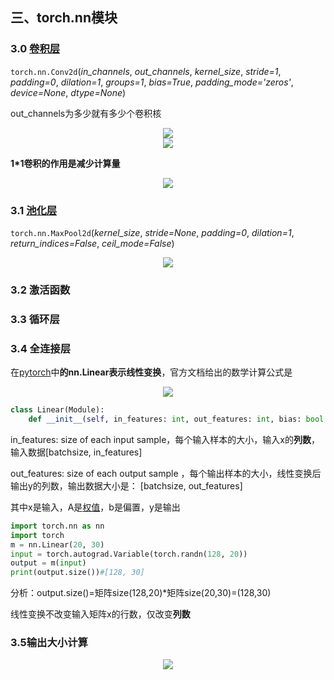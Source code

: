 ## 三、torch.nn模块

### 3.0 <a href="https://pytorch.org/docs/stable/nn.html#convolution-layers">卷积层</a>

`torch.nn.Conv2d`(*in_channels*, *out_channels*, *kernel_size*, *stride=1*, *padding=0*, *dilation=1*, *groups=1*, *bias=True*, *padding_mode='zeros'*, *device=None*, *dtype=None*)

out_channels为多少就有多少个卷积核



<div align="center"><img src="D:\Application data(D)\Typora\Image\卷积.png"></img></div>

<div align="center"><img src="D:\Application data(D)\Typora\Image\1卷积.png"></img></div>

**1*1卷积的作用是减少计算量**

<div align="center"><img src="D:\Application data(D)\Typora\Image\11卷积.png"></img></div>

### 3.1 <a href="https://pytorch.org/docs/stable/nn.html#pooling-layers">池化层</a>

`torch.nn.MaxPool2d`(*kernel_size*, *stride=None*, *padding=0*, *dilation=1*, *return_indices=False*, *ceil_mode=False*)

<div align="center"><img src="D:\Application data(D)\Typora\Image\maxpool.png"></img></div>

### 3.2 激活函数



### 3.3 循环层



### 3.4 全连接层

在[pytorch](https://so.csdn.net/so/search?q=pytorch&spm=1001.2101.3001.7020)中**的nn.Linear表示线性变换**，官方文档给出的数学计算公式是

<div align="center"><img src="https://private.codecogs.com/gif.latex?y%20%3D%20xA%5ET%20&plus;%20b"></img></div>

```python
class Linear(Module):
    def __init__(self, in_features: int, out_features: int, bias: bool = True) -> None:
```

in_features: size of each input sample，每个输入样本的大小，输入x的**列数**，输入数据[batchsize, in_features]

out_features: size of each output sample ，每个输出样本的大小，线性变换后输出y的列数，输出数据大小是： [batchsize, out_features]

其中x是输入，A是[权值](https://so.csdn.net/so/search?q=权值&spm=1001.2101.3001.7020)，b是偏置，y是输出



```python
import torch.nn as nn
import torch
m = nn.Linear(20, 30)
input = torch.autograd.Variable(torch.randn(128, 20))
output = m(input)
print(output.size())#[128, 30]
```

分析：output.size()=矩阵size(128,20)*矩阵size(20,30)=(128,30)

线性变换不改变输入矩阵x的行数，仅改变**列数**



### 3.5输出大小计算

<div align="center"><img src="D:\Application data(D)\Typora\Image\size_cal.png"></img></div>



